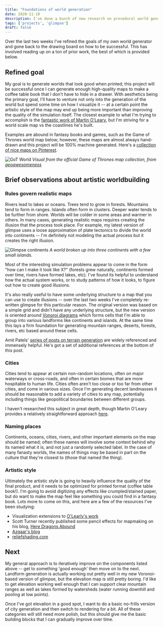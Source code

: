 ```yaml
---
title: "Foundations of world generation"
date: 2020-11-10
description: I've done a bunch of new research on procedural world generation and documented lessons learned, complete with examples and sources.
tags: ['projects', 'glimpse']
draft: false
---
```


Over the last two weeks I've refined the goals of my own world generator and gone back to the drawing board on how to be successful. This has involved reading up on a ton of prior work, the best of which is provided below.

## Refined goal

My goal is to generate worlds that look good when printed; this project will be successful once I can generate enough high-quality maps to make a coffee table book that I don't have to hide in a drawer. With aesthetics being the primary goal, I'll have to venture not only into the generation of the world but spend some time on how I visualize it -- at a certain point the artistic style of the map may end up being more important than improving the quality of the simulation itself. The closest example to what I'm trying to accomplish is the [fantastic work of Martin O'Leary](http://mewo2.com/notes/terrain/), but I'm striving for a world scale map vs the coastlines he's built.

Examples are abound in fantasy books and games, such as the Game of Thrones world map below; however, these maps are almost always hand-drawn and this project will be 100% machine generated. Here's a [collection of nice maps on Pinterest](https://www.pinterest.com/tristancrwood/fantasy-maps/).

![GoT World](/World_Of_Ice_And_Fire-Game-of-Thrones-Map.jpg)
*Visual from the official Game of Thrones map collection, from [geoawesomeness](https://www.geoawesomeness.com/maps-games-thrones-created/)*

## Brief observations about artistic worldbuilding


### Rules govern realistic maps

Rivers lead to lakes or oceans. Trees tend to grow in forests. Mountains tend to form in ranges. Islands often form in clusters. Deeper water tends to be further from shore. Worlds will be colder in some areas and warmer in others. In many cases, generating realistic maps requires creating the illusion that the process took place. For example, my latest version of glimpse uses a loose approximation of plate tectonics to divide the world into continents -- I'm definitely not modeling the actual process but it creates the right illusion.

![Glimpse continents](/Figure_6.png)
*A world broken up into three continents with a few small islands.*

Most of the interesting simulation problems appear to come in the form "how can I make it look like X?" (forests grew naturally, continents formed over time, rivers have formed lakes, etc). I've found its helpful to understand how the actual system works, or to study patterns of how it looks, to figure out how to create good illusions. 

It's also really useful to have some underlying structure to a map that you can use to create illusions -- over the last two weeks I've completely re-written glimpse for this particular reason. The original version was based on a simple grid and didn't have any underlying structure, but the new version is oriented around [Vonoroi diagrams](https://en.wikipedia.org/wiki/Voronoi_diagram) which forms cells that I'm able to group into various landforms like continents and islands. At the same time this lays a firm foundation for generating mountain ranges, deserts, forests, rivers, etc based around these cells.

Amit Patels' [series of posts on terrain generation](http://www-cs-students.stanford.edu/~amitp/game-programming/polygon-map-generation/) are widely referenced and immensely helpful. He's got a set of additional references at the bottom of this post.

### Cities 

Cities tend to appear at certain non-random locations, often on major waterways or cross-roads, and often in certain biomes that are more hospitable to human life. Cities often aren't too close or too far from other cities, and come in various sizes. Once I'm generating decent landmasses it should be reasonable to add a variety of cities to any map, potentially including things like geopolitical boundaries between different groups.

I haven't researched this subject in great depth, though Martin O'Leary provides a relatively straightforward approach [here](http://mewo2.com/notes/terrain/).

### Naming places

Continents, oceans, cities, rivers, and other important elements on the map should be named; often these names will involve some context behind why its named what it is, and not just a randomly selected label. In the case of many fanasty worlds, the names of things may be based in part on the culture that they're closest to (those that named the thing).

### Artistic style

Ultimately the artistic style is going to heavily influence the quality of the final product, and it needs to be optimized for printed format (coffee table book!). I'm going to avoid digitizing any effects like crumpled/stained paper, but do want to make the map feel like something you could find in a fantasy book. Lots more to come on this, and here are a few of the resources I've been studying:

* Visualization extensions to [O'Learly's work](https://imgur.com/gallery/z2hnk)
* Scott Turner recently published some pencil effects for mapmaking on his blog, [Here Dragons Abound](https://heredragonsabound.blogspot.com/) 
* [Azgaar's blog](https://azgaar.wordpress.com/)
* [reliefshading.com](http://www.reliefshading.com/examples/)

## Next

My general approach is to iteratively improve on the components listed above -- get to something 'good enough' then move on to the next. Landform generation is actually working out pretty well in my new Voronoi-based version of glimpse, but the elevation map is still pretty boring. I'd like to get elevation working well enough that I can support clear mountain ranges as well as lakes formed by watersheds (water running downhill and pooling at low points). 

Once I've got elevation in a good spot, I want to do a basic no-frills version of city generation and then switch to rendering for a bit. All of these categories will still need more polish, but this should give me the basic building blocks that I can gradually improve over time.